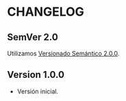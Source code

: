 # CHANGELOG

## SemVer 2.0

Utilizamos [Versionado Semántico 2.0.0](SEMVER.md).

## Version 1.0.0

- Versión inicial.
